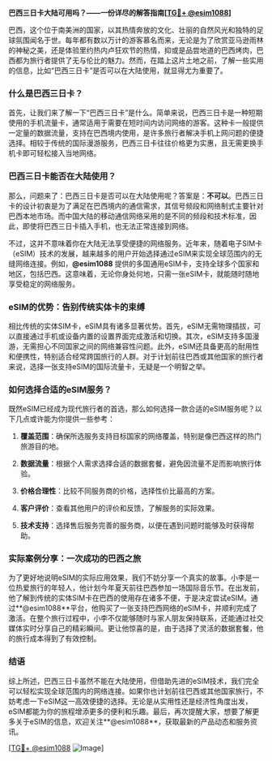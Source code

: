 **巴西三日卡大陆可用吗？——一份详尽的解答指南[[TG💪+ @esim1088](https://t.me/s/esim1088)]**

巴西，这个位于南美洲的国家，以其热情奔放的文化、壮丽的自然风光和独特的足球氛围闻名于世。每年都有数以万计的游客慕名而来，无论是为了欣赏亚马逊雨林的神秘之美，还是体验里约热内卢狂欢节的热情，抑或是品尝地道的巴西烤肉，巴西都为旅行者提供了无与伦比的魅力。然而，在踏上这片土地之前，了解一些实用的信息，比如“巴西三日卡”是否可以在大陆使用，就显得尤为重要了。

### 什么是巴西三日卡？

首先，让我们来了解一下“巴西三日卡”是什么。简单来说，巴西三日卡是一种短期使用的手机流量卡，通常适用于需要在短时间内访问网络的游客。这种卡一般提供一定量的数据流量，支持在巴西境内使用，是许多旅行者解决手机上网问题的便捷选择。相较于传统的国际漫游服务，巴西三日卡往往价格更为实惠，且无需更换手机卡即可轻松接入当地网络。

### 巴西三日卡能否在大陆使用？

那么，问题来了：巴西三日卡是否可以在大陆使用呢？答案是：**不可以**。巴西三日卡的设计初衷是为了满足在巴西境内的通信需求，其信号频段和网络制式主要针对巴西本地市场。而中国大陆的移动通信网络采用的是不同的频段和技术标准，因此，即使将巴西三日卡插入手机，也无法正常连接到网络。

不过，这并不意味着你在大陆无法享受便捷的网络服务。近年来，随着电子SIM卡（eSIM）技术的发展，越来越多的用户开始选择通过eSIM来实现全球范围内的无缝网络连接。例如，**@esim1088** 提供的多国通用eSIM卡，支持全球多个国家和地区，包括巴西。这意味着，无论你身处何地，只需一张eSIM卡，就能随时随地享受稳定的网络服务。

### eSIM的优势：告别传统实体卡的束缚

相比传统的实体SIM卡，eSIM具有诸多显著优势。首先，eSIM无需物理插拔，可以直接通过手机或设备内置的设置界面完成激活和切换。其次，eSIM支持多国漫游，无需担心不同国家之间的网络兼容性问题。此外，eSIM还具备更高的耐用性和便携性，特别适合经常跨国旅行的人群。对于计划前往巴西或其他国家的旅行者来说，选择一张支持eSIM的国际流量卡，无疑是一个明智之举。

### 如何选择合适的eSIM服务？

既然eSIM已经成为现代旅行者的首选，那么如何选择一款合适的eSIM服务呢？以下几点或许能为你提供一些参考：

1. **覆盖范围**：确保所选服务支持目标国家的网络覆盖，特别是像巴西这样的热门旅游目的地。
   
2. **数据流量**：根据个人需求选择合适的数据套餐，避免因流量不足而影响旅行体验。

3. **价格合理性**：比较不同服务商的价格，选择性价比最高的方案。

4. **客户评价**：查看其他用户的评价和反馈，了解服务的实际效果。

5. **技术支持**：选择售后服务完善的服务商，以便在遇到问题时能够及时获得帮助。

### 实际案例分享：一次成功的巴西之旅

为了更好地说明eSIM的实际应用效果，我们不妨分享一个真实的故事。小李是一位热爱旅行的年轻人，他计划今年夏天前往巴西参加一场国际音乐节。在出发前，他了解到传统的实体SIM卡在巴西的使用存在诸多不便，于是决定尝试eSIM。通过**@esim1088**平台，他购买了一张支持巴西网络的eSIM卡，并顺利完成了激活。在整个旅行过程中，小李不仅能够随时与家人朋友保持联系，还能通过社交媒体实时分享自己的精彩瞬间。更让他惊喜的是，由于选择了灵活的数据套餐，他的旅行成本得到了有效控制。

### 结语

综上所述，巴西三日卡虽然不能在大陆使用，但借助先进的eSIM技术，我们完全可以轻松实现全球范围内的网络连接。如果你也计划前往巴西或其他国家旅行，不妨考虑一下eSIM这一高效便捷的选择。无论是从实用性还是经济性角度出发，eSIM都能为你的旅程增添更多的便利和乐趣。最后，再次提醒大家，想要了解更多关于eSIM的信息，欢迎关注**@esim1088**，获取最新的产品动态和服务资讯。

[[TG💪+ @esim1088](https://t.me/s/esim1088) ![Image](https://i.postimg.cc/4NQfJmqS/Snipaste-2025-05-13-00-14-12.png)]